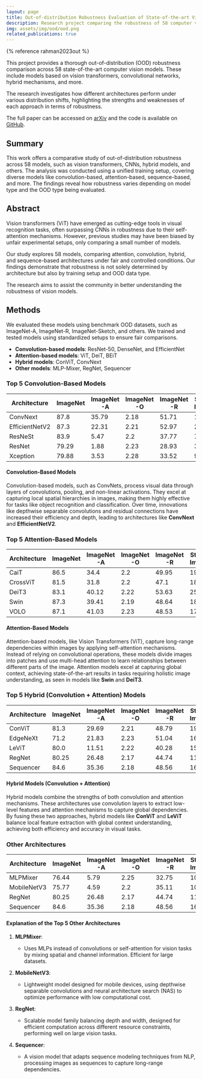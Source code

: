 ```yaml
---
layout: page
title: Out-of-distribution Robustness Evaluation of State-of-the-art Vision Models
description: Research project comparing the robustness of 58 computer vision models
img: assets/img/ood/ood.png
related_publications: true
---
```

{% reference rahman2023out %}

This project provides a thorough out-of-distribution (OOD) robustness comparison across 58 state-of-the-art computer vision models. These include models based on vision transformers, convolutional networks, hybrid mechanisms, and more.

The research investigates how different architectures perform under various distribution shifts, highlighting the strengths and weaknesses of each approach in terms of robustness.

The full paper can be accessed on [arXiv](https://doi.org/10.48550/arXiv.2301.10750) and the code is available on [GitHub](https://github.com/salman-lui/vision_course_project).

## Summary

This work offers a comparative study of out-of-distribution robustness across 58 models, such as vision transformers, CNNs, hybrid models, and others. The analysis was conducted using a unified training setup, covering diverse models like convolution-based, attention-based, sequence-based, and more. The findings reveal how robustness varies depending on model type and the OOD type being evaluated.

## Abstract

Vision transformers (ViT) have emerged as cutting-edge tools in visual recognition tasks, often surpassing CNNs in robustness due to their self-attention mechanisms. However, previous studies may have been biased by unfair experimental setups, only comparing a small number of models.

Our study explores 58 models, comparing attention, convolution, hybrid, and sequence-based architectures under fair and controlled conditions. Our findings demonstrate that robustness is not solely determined by architecture but also by training setup and OOD data type.

The research aims to assist the community in better understanding the robustness of vision models.

## Methods

We evaluated these models using benchmark OOD datasets, such as ImageNet-A, ImageNet-R, ImageNet-Sketch, and others. We trained and tested models using standardized setups to ensure fair comparisons.

- **Convolution-based models**: ResNet-50, DenseNet, and EfficientNet
- **Attention-based models**: ViT, DeiT, BEiT
- **Hybrid models**: ConViT, ConvNext
- **Other models**: MLP-Mixer, RegNet, Sequencer

### Top 5 Convolution-Based Models

| **Architecture** | **ImageNet** | **ImageNet -A** | **ImageNet -O** | **ImageNet -R** | **Stylized-ImageNet** | **ImageNet -Sketch** |
| ---------------- | ------------ | --------------- | --------------- | --------------- | --------------------- | -------------------- |
| ConvNext         | 87.8         | 35.79           | 2.18            | 51.71           | 19.24                 | 38.22                |
| EfficientNetV2   | 87.3         | 22.31           | 2.21            | 52.97           | 23.3                  | 40.33                |
| ResNeSt          | 83.9         | 5.47            | 2.2             | 37.77           | 7.39                  | 25.28                |
| ResNet           | 79.29        | 1.88            | 2.23            | 28.93           | 3.59                  | 16.84                |
| Xception         | 79.88        | 3.53            | 2.28            | 33.52           | 9.33                  | 18.26                |

#### Convolution-Based Models

Convolution-based models, such as ConvNets, process visual data through layers of convolutions, pooling, and non-linear activations. They excel at capturing local spatial hierarchies in images, making them highly effective for tasks like object recognition and classification. Over time, innovations like depthwise separable convolutions and residual connections have increased their efficiency and depth, leading to architectures like **ConvNext** and **EfficientNetV2**.

### Top 5 Attention-Based Models

| **Architecture** | **ImageNet** | **ImageNet -A** | **ImageNet -O** | **ImageNet -R** | **Stylized-ImageNet** | **ImageNet -Sketch** |
| ---------------- | ------------ | --------------- | --------------- | --------------- | --------------------- | -------------------- |
| CaiT             | 86.5         | 34.4            | 2.2             | 49.95           | 19.48                 | 36.03                |
| CrossViT         | 81.5         | 31.8            | 2.2             | 47.1            | 18.51                 | 33.49                |
| DeiT3            | 83.1         | 40.12           | 2.22            | 53.63           | 25.45                 | 40.06                |
| Swin             | 87.3         | 39.41           | 2.19            | 48.64           | 18.36                 | 34.37                |
| VOLO             | 87.1         | 41.03           | 2.23            | 48.53           | 17.74                 | 36.11                |

#### Attention-Based Models

Attention-based models, like Vision Transformers (ViT), capture long-range dependencies within images by applying self-attention mechanisms. Instead of relying on convolutional operations, these models divide images into patches and use multi-head attention to learn relationships between different parts of the image. Attention models excel at capturing global context, achieving state-of-the-art results in tasks requiring holistic image understanding, as seen in models like **Swin** and **DeiT3**.

### Top 5 Hybrid (Convolution + Attention) Models

| **Architecture** | **ImageNet** | **ImageNet -A** | **ImageNet -O** | **ImageNet -R** | **Stylized-ImageNet** | **ImageNet -Sketch** |
| ---------------- | ------------ | --------------- | --------------- | --------------- | --------------------- | -------------------- |
| ConViT           | 81.3         | 29.69           | 2.21            | 48.79           | 19.81                 | 35.53                |
| EdgeNeXt         | 71.2         | 21.83           | 2.23            | 51.04           | 16.26                 | 37.13                |
| LeViT            | 80.0         | 11.51           | 2.22            | 40.28           | 15.59                 | 26.39                |
| RegNet           | 80.25        | 26.48           | 2.17            | 44.74           | 11.88                 | 32.93                |
| Sequencer        | 84.6         | 35.36           | 2.18            | 48.56           | 16.74                 | 35.87                |

#### Hybrid Models (Convolution + Attention)

Hybrid models combine the strengths of both convolution and attention mechanisms. These architectures use convolution layers to extract low-level features and attention mechanisms to capture global dependencies. By fusing these two approaches, hybrid models like **ConViT** and **LeViT** balance local feature extraction with global context understanding, achieving both efficiency and accuracy in visual tasks.

### Other Architectures

| **Architecture** | **ImageNet** | **ImageNet -A** | **ImageNet -O** | **ImageNet -R** | **Stylized-ImageNet** | **ImageNet -Sketch** |
| ---------------- | ------------ | --------------- | --------------- | --------------- | --------------------- | -------------------- |
| MLPMixer         | 76.44        | 5.79            | 2.25            | 32.75           | 10.04                 | 19.32                |
| MobileNetV3      | 75.77        | 4.59            | 2.2             | 35.11           | 10.85                 | 22.95                |
| RegNet           | 80.25        | 26.48           | 2.17            | 44.74           | 11.88                 | 32.93                |
| Sequencer        | 84.6         | 35.36           | 2.18            | 48.56           | 16.74                 | 35.87                |

#### Explanation of the Top 5 Other Architectures

1. **MLPMixer**:

   - Uses MLPs instead of convolutions or self-attention for vision tasks by mixing spatial and channel information. Efficient for large datasets.

2. **MobileNetV3**:

   - Lightweight model designed for mobile devices, using depthwise separable convolutions and neural architecture search (NAS) to optimize performance with low computational cost.

3. **RegNet**:

   - Scalable model family balancing depth and width, designed for efficient computation across different resource constraints, performing well on large vision tasks.

4. **Sequencer**:
   - A vision model that adapts sequence modeling techniques from NLP, processing images as sequences to capture long-range dependencies.
